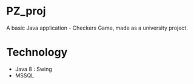 # PZ_proj
A basic Java application - Checkers Game, made as a university project.

# Technology
* Java 8 : Swing
* MSSQL
